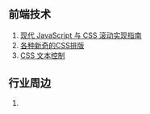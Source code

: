 ## 前端技术

1. [现代 JavaScript 与 CSS 滚动实现指南](https://juejin.im/entry/5af413dff265da0b9d783e1b)
2. [各种新奇的CSS排版](http://labs.jensimmons.com/)
3. [CSS 文本控制](https://segmentfault.com/a/1190000015270108)

## 行业周边

1. 

